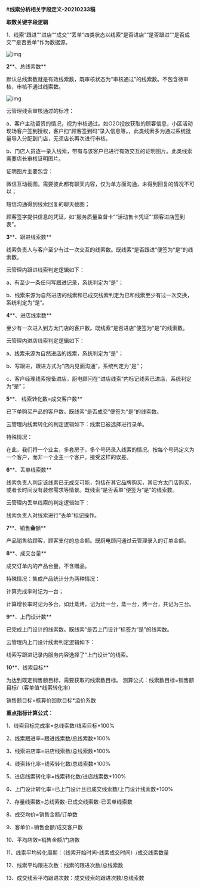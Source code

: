 #**线索分析相关字段定义-20210233稿**

 

**取数关键字段逻辑**

1、线索“跟进”“进店”“成交”“丢单”四类状态以线索“是否进店”“是否跟进”“是否成交”“是否丢单”作为数据源。

![img](file:////Users/junhongzhou/Library/Group%20Containers/UBF8T346G9.Office/TemporaryItems/msohtmlclip/clip_image001.png)

**2****、总线索数**

默认总线索数就是有效线索数，既审核状态为“审核通过”的线索数。不包含待审核，审核不通过线索数。

![img](file:////Users/junhongzhou/Library/Group%20Containers/UBF8T346G9.Office/TemporaryItems/msohtmlclip/clip_image002.png)

云管理线索审核通过的标准：

a、客户主动留资的情况，视为审核通过。如O2O投放获取的顾客信息，小区活动现场客户签到授权，客户扫“顾客签到码”录入信息等。，此类线索多为通过系统批量导入分配到门店，无须店长再次进行审核。

b、门店人员逐一录入线索，带有与该客户已进行有效交互的证明图片。此类线索需要店长审核证明图片。

证明图片主要包含：

微信互动截图，需要彼此都有聊天内容，仅为单方面沟通，未得到回复的情况不可以；

短信沟通得到线索回复的聊天截图；

顾客签字提供信息的凭证，如“服务质量监督卡”“活动售卡凭证”“顾客进店签到表”。

**3****、跟进线索数**

线索负责人与客户至少有过一次交互的线索数。既线索“是否跟进”便签为“是”的线索数。

云管理内跟进线索判定逻辑如下：

a、有至少一条任何写跟进记录，系统判定为“是”；

b、线索来源为自然进店的线索和已成交线索判定为已和线索至少有过一次交换，系统判定为“是”。

**4****、进店线索数**

至少有一次进入到方太门店的客户数。既线索“是否进店”便签为“是”的线索数。

云管理内进店线索判定逻辑如下：

a、线索来源为自然进店的线索，系统判定为“是”；

b、写跟进，跟进方式为“店内见面沟通”，系统判定为“是”；

c、客户经理线索报备进店，厨电顾问在“进店线索”内标记线索已进店，系统判定为“是”；

**5****、 线索转化数=成交客户数**

已下单购买产品的客户数。既线索“是否成交”便签为“是”的线索数。

云管理内线索转化的判定逻辑如下：线索已被选择进行录单。

特殊情况：

在此，我们将一个业主，多套房子，多个号码录入线索的情况。按每个号码定义为一个客户，而非一个业主一个客户，接受这样的误差。

**6****、丢单线索数**

线索负责人判定该线索已无成交可能，包括在其它品牌购买，其它方太门店购买，或者长时间没有装修需求等情景。既线索“是否丢单”便签为“是”的线索数。

云管理内丢单线索的判定逻辑如下：

线索负责人对线索进行“丢单”标记操作。

**7****、销售****金****额**

产品销售给顾客，顾客支付的总金额。既厨电顾问通过云管理录入的订单金额。

**8****、成交台量**

成交订单内的产品台量，不含赠品。

特殊情况：集成产品统计分为两种情况：

计算完成率时记为一台；

计算增长率时记为多台，如灶蒸烤，记为灶一台，蒸一台，烤一台，共记为三台。

**9****、上****门****设计数**

已完成上门设计的线索数。既线索“是否上门设计”标签为“是”的线索数。

云管理内上门设计线索判定逻辑如下：

线索写跟进记录内服务内容选择了“上门设计”的线索。

**10****、线索目标**

为达到既定销售额目标，需要获取的线索数目标。
 测算公式：线索数目标=销售额目标/（客单值*线索转化率）

销售额目标=核算价回款目标*溢价系数

 

 

 

 

 

 

**重点指标计算公式：**

1、线索目标完成率=总线索数/线索目标*100%

2、线索跟进率=跟进线索数/总线索数*100%

3、线索进店率=进店线索数/总线索数*100%

4、线索转化率=线索转化数/总线索数*100%

5、进店线索转化率=线索转化数/进店线索数*100%

6、上门设计转化率=已上门设计且已成交线索数/上门设计线索数*100%

7、存量线索数=总线索数-已成交线索数-已丢单线索数

8、成交均价=销售金额/订单数

9、客单价=销售金额/成交客户数

10、平均店效=销售金额/门店数

11、线索平均转化周期：（线索开始时间-线索成交时间）/成交线索数量

12、线索平均跟进次数：线索的跟进次数/总线索数

13、成交线索平均跟进次数：成交线索的跟进次数/总线索数

 

 

 
